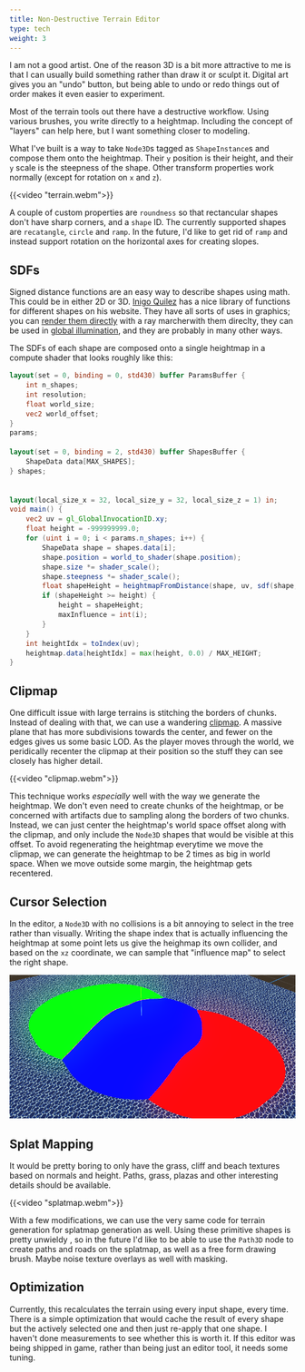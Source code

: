 ```yaml
---
title: Non-Destructive Terrain Editor
type: tech
weight: 3
---
```


I am not a good artist. One of the reason 3D is a bit more
attractive to me is that I can usually build something rather
than draw it or sculpt it. Digital art gives you an "undo"
button, but being able to undo or redo things out of order makes
it even easier to experiment.

Most of the terrain tools out there have a destructive workflow. Using various
brushes, you write directly to a heightmap. Including the concept of "layers"
can help here, but I want something closer to modeling.

What I've built is a way to take `Node3D`s tagged as `ShapeInstance`s and
compose them onto the heightmap. Their `y` position is their height, and their
`y` scale is the steepness of the shape. Other transform properties work normally (except for rotation on `x` and `z`).

{{<video "terrain.webm">}}

A couple of custom properties are `roundness` so that rectancular shapes don't
have sharp corners, and a `shape` ID. The currently supported shapes are
`recatangle`, `circle` and `ramp`. In the future, I'd like to get rid of `ramp`
and instead support rotation on the horizontal axes for creating slopes.

## SDFs

Signed distance functions are an easy way to describe shapes using math. This
could be in either 2D or 3D. [Inigo
Quilez](https://iquilezles.org/articles/distfunctions/) has a nice library of
functions for different shapes on his website. They have all sorts of uses in
graphics; you can [render them directly](https://www.youtube.com/watch?v=BNZtUB7yhX4)
with a ray marcherwith them direclty, they can be used in [global
illumination](https://docs.godotengine.org/en/stable/tutorials/3d/global_illumination/using_sdfgi.html),
and they are probably in many other ways.

The SDFs of each shape are composed onto a single heightmap in a compute shader that looks roughly like this:

```glsl
layout(set = 0, binding = 0, std430) buffer ParamsBuffer {
    int n_shapes;
    int resolution;
    float world_size;
    vec2 world_offset;
}
params;

layout(set = 0, binding = 2, std430) buffer ShapesBuffer {
    ShapeData data[MAX_SHAPES];
} shapes;


layout(local_size_x = 32, local_size_y = 32, local_size_z = 1) in;
void main() {
    vec2 uv = gl_GlobalInvocationID.xy;
    float height = -999999999.0;
    for (uint i = 0; i < params.n_shapes; i++) {
        ShapeData shape = shapes.data[i];
        shape.position = world_to_shader(shape.position);
        shape.size *= shader_scale();
        shape.steepness *= shader_scale();
        float shapeHeight = heightmapFromDistance(shape, uv, sdf(shape, uv));
        if (shapeHeight >= height) {
            height = shapeHeight;
            maxInfluence = int(i);
        }
    }
    int heightIdx = toIndex(uv);
    heightmap.data[heightIdx] = max(height, 0.0) / MAX_HEIGHT;
}
```

## Clipmap

One difficult issue with large terrains is stitching the borders of chunks.
Instead of dealing with that, we can use a wandering
[clipmap](https://developer.nvidia.com/gpugems/gpugems2/part-i-geometric-complexity/chapter-2-terrain-rendering-using-gpu-based-geometry).
A massive plane that has more subdivisions towards the center, and fewer on the
edges gives us some basic LOD. As the player moves through the world, we
peridically recenter the clipmap at their position so the stuff they can see
closely has higher detail.

{{<video "clipmap.webm">}}

This technique works _especially_ well with the way we generate the heightmap.
We don't even need to create chunks of the heightmap, or be concerned with
artifacts due to sampling along the borders of two chunks. Instead, we can just
center the heightmap's world space offset along with the clipmap, and only
include the `Node3D` shapes that would be visible at this offset. To avoid
regenerating the heightmap everytime we move the clipmap, we can generate the
heightmap to be 2 times as big in world space. When we move outside some
margin, the heightmap gets recentered.


## Cursor Selection

In the editor, a `Node3D` with no collisions is a bit annoying to select in the
tree rather than visually. Writing the shape index that is actually influencing the
heightmap at some point lets us give the heighmap its own collider, and based on the `xz`
coordinate, we can sample that "influence map" to select the right shape.

![influence map](influence_map.png)


## Splat Mapping

It would be pretty boring to only have the grass, cliff and beach textures
based on normals and height. Paths, grass, plazas and other interesting details
should be available.

{{<video "splatmap.webm">}}

With a few modifications, we can use the very same code for terrain generation
for splatmap generation as well. Using these primitive shapes is pretty
unwieldy , so in the future I'd like to be able to use the `Path3D` node to
create paths and roads on the splatmap, as well as a free form drawing brush.
Maybe noise texture overlays as well with masking.


## Optimization

Currently, this recalculates the terrain using every input shape, every time.
There is a simple optimization that would cache the result of every shape but
the actively selected one and then just re-apply that one shape. I haven't done
measurements to see whether this is worth it. If this editor was being shipped
in game, rather than being just an editor tool, it needs some tuning.
